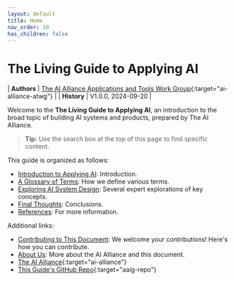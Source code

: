 ```yaml
---
layout: default
title: Home
nav_order: 10
has_children: false
---
```


# The Living Guide to Applying AI

| **Authors** | [The AI Alliance Applications and Tools Work Group](https://thealliance.ai/focus-areas/applications-and-tools){:target="ai-alliance-atwg"} |
| **History** | V1.0.0, 2024-09-20 |

Welcome to the **The Living Guide to Applying AI**, an introduction to the broad topic of building AI systems and products, prepared by The AI Alliance.

> **Tip:** Use the search box at the top of this page to find specific content.

This guide is organized as follows:

* [Introduction to Applying AI]({{site.baseurl}}/introduction): Introduction.
* [A Glossary of Terms]({{site.baseurl}}/glossary): How we define various terms.
* [Exploring AI System Design]({{site.baseurl}}/exploring/exploring): Several expert explorations of key concepts.
* [Final Thoughts]({{site.baseurl}}/final-thoughts): Conclusions.
* [References]({{site.baseurl}}/references): For more information.

Additional links:

* [Contributing to This Document]({{site.baseurl}}/contributing): We welcome your contributions! Here's how you can contribute.
* [About Us]({{site.baseurl}}/about): More about the AI Alliance and this document.
* [The AI Alliance](https://thealliance.ai){:target="ai-alliance"}
* [This Guide's GitHub Repo](https://github.com/The-AI-Alliance/applying-ai-guide){:target="aaig-repo"}
